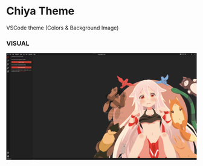 # Chiya Theme
VSCode theme (Colors & Background Image)

### VISUAL
![Theme Image](./images/picture.png)